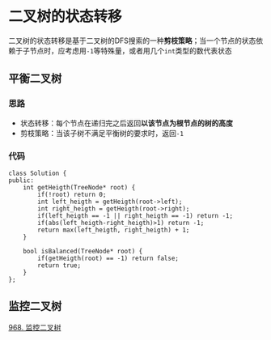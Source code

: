 # 二叉树的状态转移

二叉树的状态转移是基于二叉树的DFS搜索的一种**剪枝策略**；当一个节点的状态依赖于子节点时，应考虑用`-1`等特殊量，或者用几个`int`类型的数代表状态

## 平衡二叉树

### 思路
* 状态转移：每个节点在递归完之后返回**以该节点为根节点的树的高度**
* 剪枝策略：当该子树不满足平衡树的要求时，返回`-1`

### 代码
```
class Solution {
public:
    int getHeigth(TreeNode* root) {
        if(!root) return 0;
        int left_heigth = getHeigth(root->left);
        int right_heigth = getHeigth(root->right);
        if(left_heigth == -1 || right_heigth == -1) return -1;
        if(abs(left_heigth-right_heigth)>1) return -1;
        return max(left_heigth, right_heigth) + 1;
    }

    bool isBalanced(TreeNode* root) {
        if(getHeigth(root) == -1) return false;
        return true;
    }
};
```

## 监控二叉树
[968. 监控二叉树](https://leetcode.cn/problems/binary-tree-cameras/)
